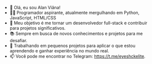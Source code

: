- 👋 Olá, eu sou Alan Viâna!
- 👨‍💻 Programador aspirante, atualmente mergulhando em Python, JavaScript, HTML/CSS
- 🎯 Meu objetivo é me tornar um desenvolvedor full-stack e contribuir para projetos significativos.
- 📚 Sempre em busca de novos conhecimentos e projetos para me desafiar.
- 🔧 Trabalhando em pequenos projetos para aplicar o que estou aprendendo e ganhar experiência no mundo real.
- 📫 Você pode me encontrar no Telegram: https://t.me/eyeshckelite.

<!---
eyesnewsend/eyesnewsend is a ✨ special ✨ repository because its `README.md` (this file) appears on your GitHub profile.
You can click the Preview link to take a look at your changes.
--->

